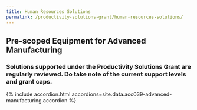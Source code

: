 ```yaml
---
title: Human Resources Solutions
permalink: /productivity-solutions-grant/human-resources-solutions/
---
```


## Pre-scoped Equipment for Advanced Manufacturing

### Solutions supported under the Productivity Solutions Grant are regularly reviewed. Do take note of the current support levels and grant caps.

{% include accordion.html accordions=site.data.acc039-advanced-manufacturing.accordion %}